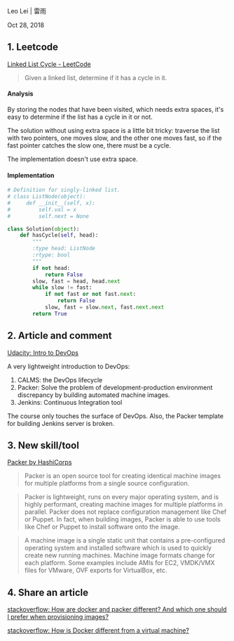 Leo Lei | 雷雨

Oct 28, 2018

## 1. Leetcode
[Linked List Cycle - LeetCode](https://leetcode.com/problems/linked-list-cycle/)

> Given a linked list, determine if it has a cycle in it.


#### Analysis
By storing the nodes that have been visited, which needs extra spaces, it's easy to determine if the list has a cycle in it or not.

The solution without using extra space is a little bit tricky: traverse the list with two pointers, one moves
slow, and the other one moves fast, so if the fast pointer catches the slow one, there must be a cycle. 

The implementation doesn't use extra space.

#### Implementation
```python
# Definition for singly-linked list.
# class ListNode(object):
#     def __init__(self, x):
#         self.val = x
#         self.next = None

class Solution(object):
    def hasCycle(self, head):
        """
        :type head: ListNode
        :rtype: bool
        """
        if not head:
            return False
        slow, fast = head, head.next
        while slow != fast:
            if not fast or not fast.next:
                return False
            slow, fast = slow.next, fast.next.next
        return True
```

## 2. Article and comment
[Udacity: Intro to DevOps](https://classroom.udacity.com/courses/ud611)

A very lightweight introduction to DevOps:
1. CALMS: the DevOps lifecycle
2. Packer: Solve the problem of development-production environment discrepancy by building automated machine images.
3. Jenkins:  Continuous Integration tool

The course only touches the surface of DevOps. Also, the Packer template for building Jenkins server
is broken.

## 3. New skill/tool
[Packer by HashiCorps](https://www.packer.io/)
> Packer is an open source tool for creating identical machine images for multiple platforms from a single source configuration.

> Packer is lightweight, runs on every major operating system, and is highly performant, creating machine images for multiple platforms in parallel. Packer does not replace configuration management like Chef or Puppet. In fact, when building images, Packer is able to use tools like Chef or Puppet to install software onto the image.

> A machine image is a single static unit that contains a pre-configured operating system and installed software which is used to quickly create new running machines. Machine image formats change for each platform. Some examples include AMIs for EC2, VMDK/VMX files for VMware, OVF exports for VirtualBox, etc.
## 4. Share an article
[stackoverflow: How are docker and packer different? And which one should I prefer when provisioning images?
](https://stackoverflow.com/questions/47169353/how-are-docker-and-packer-different-and-which-one-should-i-prefer-when-provisio)

[stackoverflow: How is Docker different from a virtual machine?](https://stackoverflow.com/questions/16047306/how-is-docker-different-from-a-virtual-machine?rq=1)
